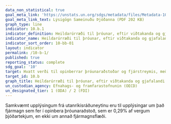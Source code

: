 ```yaml
---
data_non_statistical: true
goal_meta_link: 'https://unstats.un.org/sdgs/metadata/files/Metadata-10-0B-01.pdf '
goal_meta_link_text: Lýsigögn Sameinuðu Þjóðanna (PDF 202 KB)
graph_type: line
indicator: 10.b.1
indicator_definition: Heildarúrræði til þróunar, eftir viðtakanda og gjafalandi og tegund úrræðis (þ.e. opinber þróunaraðstoð, bein, erlend fjárfesting og önnur úrræði).
indicator_name: Heildarúrræði til þróunar, eftir viðtakanda og gjafalandi og tegund úrræðis (þ.e. opinber þróunaraðstoð, bein, erlend fjárfesting og önnur úrræði).
indicator_sort_order: 10-bb-01
layout: indicator
permalink: /10-b-1/
published: true
reporting_status: complete
sdg_goal: '10'
target: Hvatt verði til opinberrar þróunaraðstoðar og fjárstreymis, meðal annars með beinni fjárfestingu erlendis frá, í ríkjum sem þurfa mest á því að halda, einkum þróunarlöndum sem eru skemmst á veg komin, Afríkuríkjum, smáeyríkjum og landluktum þróunarlöndum, í samræmi við stefnumörkun þeirra og landsáætlanir.
target_id: 10.b
graph_title: Heildarúrræði til þróunar, eftir viðtakanda og gjafalandi og tegund úrræðis (þ.e. opinber þróunaraðstoð, bein, erlend fjárfesting og önnur úrræði).
un_custodian_agency: Efnahags- og framfarastofnunin (OECD)
un_designated_tier: 1 (ODA) / 2 (FDI)
---
```


Samkvæmt upplýsingum frá utanríkisráðuneytinu eru til upplýsingar um það fjármagn sem fer í opinbera þróunaraðstoð, sem er 0,29% af vergum þjóðartekjum, en ekki um annað fjármagnsflæði.
